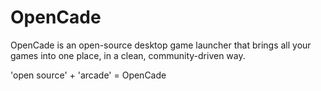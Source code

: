 # OpenCade

OpenCade is an open-source desktop game launcher that brings all your games into one place, in a clean, community-driven way.

'open source' + 'arcade' = OpenCade